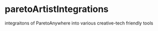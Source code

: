# paretoArtistIntegrations
integraitons of ParetoAnywhere into various creative-tech friendly tools

